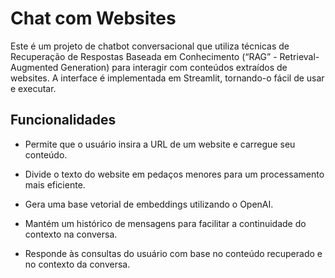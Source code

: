 # Chat com Websites

Este é um projeto de chatbot conversacional que utiliza técnicas de Recuperação de Respostas Baseada em Conhecimento (“RAG” - Retrieval-Augmented Generation) para interagir com conteúdos extraídos de websites. A interface é implementada em Streamlit, tornando-o fácil de usar e executar.

## Funcionalidades

* Permite que o usuário insira a URL de um website e carregue seu conteúdo.

* Divide o texto do website em pedaços menores para um processamento mais eficiente.

* Gera uma base vetorial de embeddings utilizando o OpenAI.

* Mantém um histórico de mensagens para facilitar a continuidade do contexto na conversa.

* Responde às consultas do usuário com base no conteúdo recuperado e no contexto da conversa.